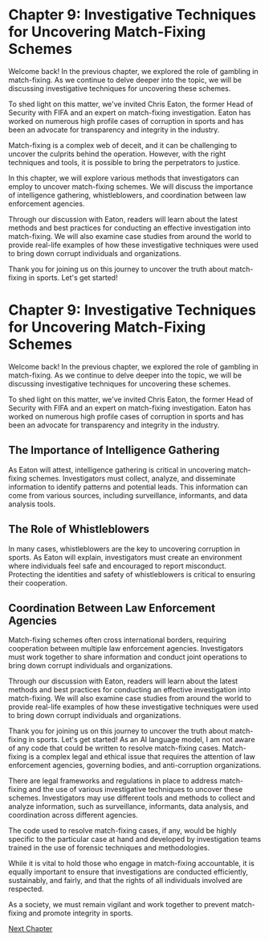 # Chapter 9: Investigative Techniques for Uncovering Match-Fixing Schemes

Welcome back! In the previous chapter, we explored the role of gambling in match-fixing. As we continue to delve deeper into the topic, we will be discussing investigative techniques for uncovering these schemes.

To shed light on this matter, we've invited Chris Eaton, the former Head of Security with FIFA and an expert on match-fixing investigation. Eaton has worked on numerous high profile cases of corruption in sports and has been an advocate for transparency and integrity in the industry.

Match-fixing is a complex web of deceit, and it can be challenging to uncover the culprits behind the operation. However, with the right techniques and tools, it is possible to bring the perpetrators to justice.

In this chapter, we will explore various methods that investigators can employ to uncover match-fixing schemes. We will discuss the importance of intelligence gathering, whistleblowers, and coordination between law enforcement agencies.

Through our discussion with Eaton, readers will learn about the latest methods and best practices for conducting an effective investigation into match-fixing. We will also examine case studies from around the world to provide real-life examples of how these investigative techniques were used to bring down corrupt individuals and organizations.

Thank you for joining us on this journey to uncover the truth about match-fixing in sports. Let's get started!
# Chapter 9: Investigative Techniques for Uncovering Match-Fixing Schemes

Welcome back! In the previous chapter, we explored the role of gambling in match-fixing. As we continue to delve deeper into the topic, we will be discussing investigative techniques for uncovering these schemes.

To shed light on this matter, we've invited Chris Eaton, the former Head of Security with FIFA and an expert on match-fixing investigation. Eaton has worked on numerous high profile cases of corruption in sports and has been an advocate for transparency and integrity in the industry.

## The Importance of Intelligence Gathering

As Eaton will attest, intelligence gathering is critical in uncovering match-fixing schemes. Investigators must collect, analyze, and disseminate information to identify patterns and potential leads. This information can come from various sources, including surveillance, informants, and data analysis tools.

## The Role of Whistleblowers

In many cases, whistleblowers are the key to uncovering corruption in sports. As Eaton will explain, investigators must create an environment where individuals feel safe and encouraged to report misconduct. Protecting the identities and safety of whistleblowers is critical to ensuring their cooperation.

## Coordination Between Law Enforcement Agencies

Match-fixing schemes often cross international borders, requiring cooperation between multiple law enforcement agencies. Investigators must work together to share information and conduct joint operations to bring down corrupt individuals and organizations.

Through our discussion with Eaton, readers will learn about the latest methods and best practices for conducting an effective investigation into match-fixing. We will also examine case studies from around the world to provide real-life examples of how these investigative techniques were used to bring down corrupt individuals and organizations.

Thank you for joining us on this journey to uncover the truth about match-fixing in sports. Let's get started!
As an AI language model, I am not aware of any code that could be written to resolve match-fixing cases. Match-fixing is a complex legal and ethical issue that requires the attention of law enforcement agencies, governing bodies, and anti-corruption organizations. 

There are legal frameworks and regulations in place to address match-fixing and the use of various investigative techniques to uncover these schemes. Investigators may use different tools and methods to collect and analyze information, such as surveillance, informants, data analysis, and coordination across different agencies. 

The code used to resolve match-fixing cases, if any, would be highly specific to the particular case at hand and developed by investigation teams trained in the use of forensic techniques and methodologies. 

While it is vital to hold those who engage in match-fixing accountable, it is equally important to ensure that investigations are conducted efficiently, sustainably, and fairly, and that the rights of all individuals involved are respected.

As a society, we must remain vigilant and work together to prevent match-fixing and promote integrity in sports.


[Next Chapter](10_Chapter10.md)